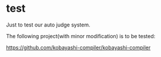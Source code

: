 # test
Just to test our auto judge system.

The following project(with minor modification) is to be tested:

https://github.com/kobayashi-compiler/kobayashi-compiler

